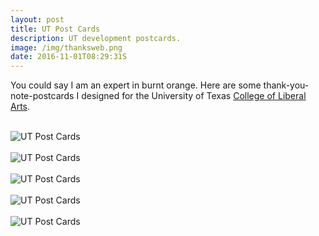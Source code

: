 ```yaml
---
layout: post
title: UT Post Cards
description: UT development postcards.
image: /img/thanksweb.png
date: 2016-11-01T08:29:31S 
---
```


You could say I am an expert in burnt orange. Here are some thank-you-note-postcards I designed for the University of Texas [College of Liberal Arts](https://liberalarts.utexas.edu/). 
<div class="col three caption">
&nbsp;
</div>
<div class="img_full"> 
	<img data-action="zoom" src="{{ site.baseurl }}/img/Thanks-1.png" alt="UT Post Cards" title="UT Post Cards"/>
    <br>
    <br>
    <img data-action="zoom" src="{{ site.baseurl }}/img/Thanks-2.png" alt="UT Post Cards" title="UT Post Cards"/>
    <br>
    <br>
    <img data-action="zoom" src="{{ site.baseurl }}/img/Thanks-3.png" alt="UT Post Cards" title="UT Post Cards"/>
    <br>
    <br>
    <img data-action="zoom" src="{{ site.baseurl }}/img/Thanks-5.png" alt="UT Post Cards" title="UT Post Cards">
    <br>
    <br>
    <img data-action="zoom" src="{{ site.baseurl }}/img/Thanks-6.png" alt="UT Post Cards" title="UT Post Cards"/>
 
 </div>

 <!--<img class="tiny" src="/img/Thanks-icon.png">-->


 
